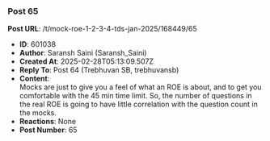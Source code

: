 ### Post 65
**Post URL**: /t/mock-roe-1-2-3-4-tds-jan-2025/168449/65
- **ID**: 601038
- **Author**: Saransh Saini (Saransh_Saini)
- **Created At**: 2025-02-28T05:13:09.507Z
- **Reply To**: Post 64 (Trebhuvan SB, trebhuvansb)
- **Content**:  
  Mocks are just to give you a feel of what an ROE is about, and to get you comfortable with the 45 min time limit. So, the number of questions in the real ROE is going to have little correlation with the question count in the mocks.
- **Reactions**: None
- **Post Number**: 65

